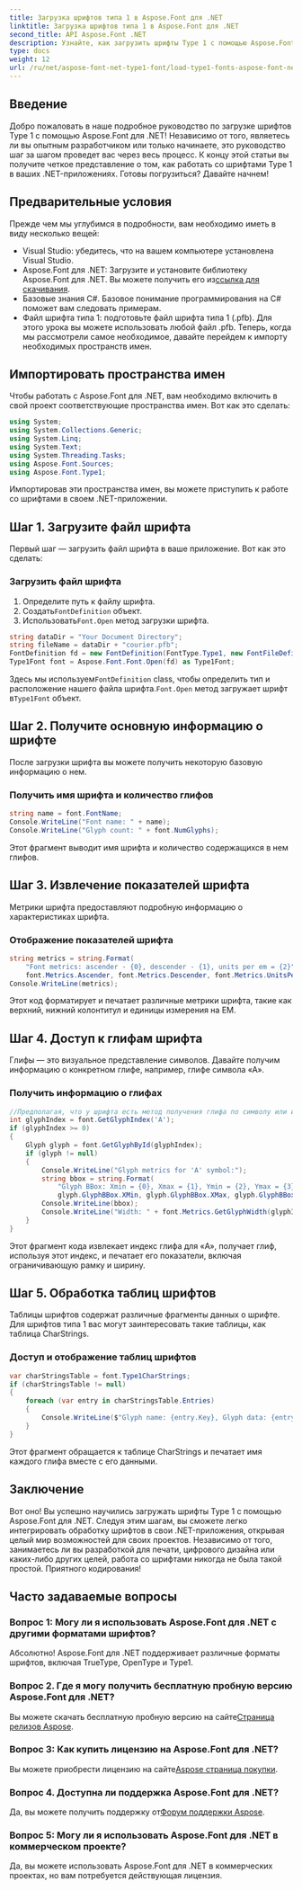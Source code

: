 ```yaml
---
title: Загрузка шрифтов типа 1 в Aspose.Font для .NET
linktitle: Загрузка шрифтов типа 1 в Aspose.Font для .NET
second_title: API Aspose.Font .NET
description: Узнайте, как загрузить шрифты Type 1 с помощью Aspose.Font для .NET, с помощью нашего пошагового руководства. Идеально подходит для разработчиков, желающих освоить обработку шрифтов в приложениях .NET.
type: docs
weight: 12
url: /ru/net/aspose-font-net-type1-font/load-type1-fonts-aspose-font-net/
---
```

## Введение
Добро пожаловать в наше подробное руководство по загрузке шрифтов Type 1 с помощью Aspose.Font для .NET! Независимо от того, являетесь ли вы опытным разработчиком или только начинаете, это руководство шаг за шагом проведет вас через весь процесс. К концу этой статьи вы получите четкое представление о том, как работать со шрифтами Type 1 в ваших .NET-приложениях. Готовы погрузиться? Давайте начнем!
## Предварительные условия
Прежде чем мы углубимся в подробности, вам необходимо иметь в виду несколько вещей:
- Visual Studio: убедитесь, что на вашем компьютере установлена Visual Studio.
-  Aspose.Font для .NET: Загрузите и установите библиотеку Aspose.Font для .NET. Вы можете получить его из[ссылка для скачивания](https://releases.aspose.com/font/net/).
- Базовые знания C#. Базовое понимание программирования на C# поможет вам следовать примерам.
- Файл шрифта типа 1: подготовьте файл шрифта типа 1 (.pfb). Для этого урока вы можете использовать любой файл .pfb.
Теперь, когда мы рассмотрели самое необходимое, давайте перейдем к импорту необходимых пространств имен.
## Импортировать пространства имен
Чтобы работать с Aspose.Font для .NET, вам необходимо включить в свой проект соответствующие пространства имен. Вот как это сделать:
```csharp
using System;
using System.Collections.Generic;
using System.Linq;
using System.Text;
using System.Threading.Tasks;
using Aspose.Font.Sources;
using Aspose.Font.Type1;
```
Импортировав эти пространства имен, вы можете приступить к работе со шрифтами в своем .NET-приложении.
## Шаг 1. Загрузите файл шрифта
Первый шаг — загрузить файл шрифта в ваше приложение. Вот как это сделать:
### Загрузить файл шрифта
1. Определите путь к файлу шрифта.
2.  Создать`FontDefinition` объект.
3.  Использовать`Font.Open` метод загрузки шрифта.
```csharp
string dataDir = "Your Document Directory";
string fileName = dataDir + "courier.pfb";
FontDefinition fd = new FontDefinition(FontType.Type1, new FontFileDefinition("pfb", new FileSystemStreamSource(fileName)));
Type1Font font = Aspose.Font.Font.Open(fd) as Type1Font;
```
 Здесь мы используем`FontDefinition` class, чтобы определить тип и расположение нашего файла шрифта.`Font.Open` метод загружает шрифт в`Type1Font` объект.
## Шаг 2. Получите основную информацию о шрифте
После загрузки шрифта вы можете получить некоторую базовую информацию о нем.
### Получить имя шрифта и количество глифов
```csharp
string name = font.FontName;
Console.WriteLine("Font name: " + name);
Console.WriteLine("Glyph count: " + font.NumGlyphs);
```
Этот фрагмент выводит имя шрифта и количество содержащихся в нем глифов. 
## Шаг 3. Извлечение показателей шрифта
Метрики шрифта предоставляют подробную информацию о характеристиках шрифта.
### Отображение показателей шрифта
```csharp
string metrics = string.Format(
    "Font metrics: ascender - {0}, descender - {1}, units per em = {2}",
    font.Metrics.Ascender, font.Metrics.Descender, font.Metrics.UnitsPerEM);
Console.WriteLine(metrics);
```
Этот код форматирует и печатает различные метрики шрифта, такие как верхний, нижний колонтитул и единицы измерения на EM.
## Шаг 4. Доступ к глифам шрифта
Глифы — это визуальное представление символов. Давайте получим информацию о конкретном глифе, например, глифе символа «А».
### Получить информацию о глифах
```csharp
//Предполагая, что у шрифта есть метод получения глифа по символу или индексу.
int glyphIndex = font.GetGlyphIndex('A');
if (glyphIndex >= 0)
{
    Glyph glyph = font.GetGlyphById(glyphIndex);
    if (glyph != null)
    {
        Console.WriteLine("Glyph metrics for 'A' symbol:");
        string bbox = string.Format(
            "Glyph BBox: Xmin = {0}, Xmax = {1}, Ymin = {2}, Ymax = {3}",
            glyph.GlyphBBox.XMin, glyph.GlyphBBox.XMax, glyph.GlyphBBox.YMin, glyph.GlyphBBox.YMax);
        Console.WriteLine(bbox);
        Console.WriteLine("Width: " + font.Metrics.GetGlyphWidth(glyphIndex));
    }
}
```
Этот фрагмент кода извлекает индекс глифа для «A», получает глиф, используя этот индекс, и печатает его показатели, включая ограничивающую рамку и ширину.
## Шаг 5. Обработка таблиц шрифтов
Таблицы шрифтов содержат различные фрагменты данных о шрифте. Для шрифтов типа 1 вас могут заинтересовать такие таблицы, как таблица CharStrings.
### Доступ и отображение таблиц шрифтов
```csharp
var charStringsTable = font.Type1CharStrings;
if (charStringsTable != null)
{
    foreach (var entry in charStringsTable.Entries)
    {
        Console.WriteLine($"Glyph name: {entry.Key}, Glyph data: {entry.Value}");
    }
}
```
Этот фрагмент обращается к таблице CharStrings и печатает имя каждого глифа вместе с его данными.
## Заключение
Вот оно! Вы успешно научились загружать шрифты Type 1 с помощью Aspose.Font для .NET. Следуя этим шагам, вы сможете легко интегрировать обработку шрифтов в свои .NET-приложения, открывая целый мир возможностей для своих проектов. Независимо от того, занимаетесь ли вы разработкой для печати, цифрового дизайна или каких-либо других целей, работа со шрифтами никогда не была такой простой. Приятного кодирования!
## Часто задаваемые вопросы
### Вопрос 1: Могу ли я использовать Aspose.Font для .NET с другими форматами шрифтов?
Абсолютно! Aspose.Font для .NET поддерживает различные форматы шрифтов, включая TrueType, OpenType и Type1.
### Вопрос 2. Где я могу получить бесплатную пробную версию Aspose.Font для .NET?
 Вы можете скачать бесплатную пробную версию на сайте[Страница релизов Aspose](https://releases.aspose.com/).
### Вопрос 3: Как купить лицензию на Aspose.Font для .NET?
 Вы можете приобрести лицензию на сайте[Aspose страница покупки](https://purchase.aspose.com/buy).
### Вопрос 4. Доступна ли поддержка Aspose.Font для .NET?
 Да, вы можете получить поддержку от[Форум поддержки Aspose](https://forum.aspose.com/c/font/41).
### Вопрос 5: Могу ли я использовать Aspose.Font для .NET в коммерческом проекте?
Да, вы можете использовать Aspose.Font для .NET в коммерческих проектах, но вам потребуется действующая лицензия.